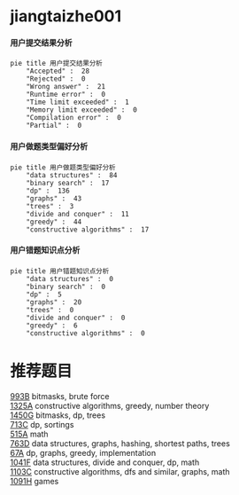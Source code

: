 # jiangtaizhe001

<!-- tabs:start -->



#### **用户提交结果分析**

```mermaid
pie title 用户提交结果分析
    "Accepted" :  28
    "Rejected" :  0
    "Wrong answer" :  21
    "Runtime error" :  0
    "Time limit exceeded" :  1
    "Memory limit exceeded" :  0
    "Compilation error" :  0
    "Partial" :  0
```

#### **用户做题类型偏好分析**

```mermaid
pie title 用户做题类型偏好分析
    "data structures" :  84
    "binary search" :  17
    "dp" :  136
    "graphs" :  43
    "trees" :  3
    "divide and conquer" :  11
    "greedy" :  44
    "constructive algorithms" :  17
```
#### **用户错题知识点分析**

```mermaid
pie title 用户错题知识点分析
    "data structures" :  0
    "binary search" :  0
    "dp" :  5
    "graphs" :  20
    "trees" :  0
    "divide and conquer" :  0
    "greedy" :  6
    "constructive algorithms" :  0
```



<!-- tabs:end -->
# 推荐题目
[993B](https://codeforces.com/contest/993/problem/B)		bitmasks,
                        brute force		  
[1325A](https://codeforces.com/contest/1325/problem/A)		constructive algorithms,
                        greedy,
                        number theory		  
[1450G](https://codeforces.com/contest/1450/problem/G)		bitmasks,
                        dp,
                        trees		  
[713C](https://codeforces.com/contest/713/problem/C)		dp,
                        sortings		  
[515A](https://codeforces.com/contest/515/problem/A)		math		  
[763D](https://codeforces.com/contest/763/problem/D)		data structures,
                        graphs,
                        hashing,
                        shortest paths,
                        trees		  
[67A](https://codeforces.com/contest/67/problem/A)		dp,
                        graphs,
                        greedy,
                        implementation		  
[1041F](https://codeforces.com/contest/1041/problem/F)		data structures,
                        divide and conquer,
                        dp,
                        math		  
[1103C](https://codeforces.com/contest/1103/problem/C)		constructive algorithms,
                        dfs and similar,
                        graphs,
                        math		  
[1091H](https://codeforces.com/contest/1091/problem/H)		games		  
